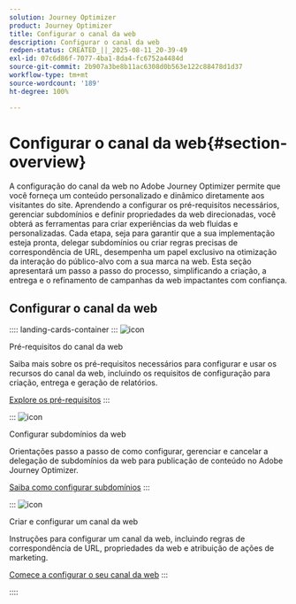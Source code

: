 ```yaml
---
solution: Journey Optimizer
product: Journey Optimizer
title: Configurar o canal da web
description: Configurar o canal da web
redpen-status: CREATED_||_2025-08-11_20-39-49
exl-id: 07c6d86f-7077-4ba1-8da4-fc6752a4484d
source-git-commit: 2b907a3be8b11ac6308d0b563e122c88478d1d37
workflow-type: tm+mt
source-wordcount: '189'
ht-degree: 100%

---
```


# Configurar o canal da web{#section-overview}

A configuração do canal da web no Adobe Journey Optimizer permite que você forneça um conteúdo personalizado e dinâmico diretamente aos visitantes do site. Aprendendo a configurar os pré-requisitos necessários, gerenciar subdomínios e definir propriedades da web direcionadas, você obterá as ferramentas para criar experiências da web fluidas e personalizadas. Cada etapa, seja para garantir que a sua implementação esteja pronta, delegar subdomínios ou criar regras precisas de correspondência de URL, desempenha um papel exclusivo na otimização da interação do público-alvo com a sua marca na web. Esta seção apresentará um passo a passo do processo, simplificando a criação, a entrega e o refinamento de campanhas da web impactantes com confiança.

## Configurar o canal da web

:::: landing-cards-container
:::
![icon](https://cdn.experienceleague.adobe.com/icons/book.svg?lang=pt-BR)

Pré-requisitos do canal da web

Saiba mais sobre os pré-requisitos necessários para configurar e usar os recursos do canal da web, incluindo os requisitos de configuração para criação, entrega e geração de relatórios.

[Explore os pré-requisitos](../using/web/web-prerequisites.md)
:::

:::
![icon](https://cdn.experienceleague.adobe.com/icons/gear.svg?lang=pt-BR)

Configurar subdomínios da web

Orientações passo a passo de como configurar, gerenciar e cancelar a delegação de subdomínios da web para publicação de conteúdo no Adobe Journey Optimizer.

[Saiba como configurar subdomínios](../using/web/web-delegated-subdomains.md)
:::

:::
![icon](https://cdn.experienceleague.adobe.com/icons/circle-play.svg?lang=pt-BR)

Criar e configurar um canal da web

Instruções para configurar um canal da web, incluindo regras de correspondência de URL, propriedades da web e atribuição de ações de marketing.

[Comece a configurar o seu canal da web](../using/web/web-configuration.md)
:::

::::
